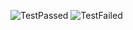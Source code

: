 ![TestPassed](https://github.com/user-attachments/assets/5cc185d5-2b50-4be9-86f8-59cd9ba5342d)
![TestFailed](https://github.com/user-attachments/assets/437ed5cd-eb20-4f04-a9e8-cc5822a9117a)
